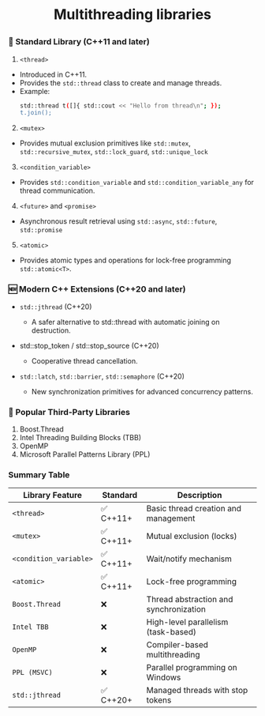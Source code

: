 <h1 style="text-align:center;">  Multithreading libraries </p>

### 🧩 Standard Library (C++11 and later)

1. `<thread>`

- Introduced in C++11.
- Provides the `std::thread` class to create and manage threads.
- Example:
  ```bash
  std::thread t([]{ std::cout << "Hello from thread\n"; });
  t.join();
  ```

2. `<mutex>`

- Provides mutual exclusion primitives like `std::mutex`, `std::recursive_mutex`, `std::lock_guard`, `std::unique_lock`

3. `<condition_variable>`

- Provides `std::condition_variable` and `std::condition_variable_any` for thread communication.

4. `<future>` and `<promise>`

- Asynchronous result retrieval using `std::async`, `std::future`, `std::promise`

5. `<atomic>`

- Provides atomic types and operations for lock-free programming `std::atomic<T>`.

### 🆕 Modern C++ Extensions (C++20 and later)

- `std::jthread` (C++20)
  - A safer alternative to std::thread with automatic joining on destruction.

- std::stop_token / std::stop_source (C++20)
  - Cooperative thread cancellation.

- `std::latch`, `std::barrier`, `std::semaphore` (C++20)
  - New synchronization primitives for advanced concurrency patterns.

### 🧰 Popular Third-Party Libraries

1. Boost.Thread
2. Intel Threading Building Blocks (TBB)
3. OpenMP
4. Microsoft Parallel Patterns Library (PPL)

### Summary Table

| Library Feature        | Standard  | Description                            |
| ---------------------- | --------- | -------------------------------------- |
| `<thread>`             | ✅ C++11+ | Basic thread creation and management   |
| `<mutex>`              | ✅ C++11+ | Mutual exclusion (locks)               |
| `<condition_variable>` | ✅ C++11+ | Wait/notify mechanism                  |
| `<atomic>`             | ✅ C++11+ | Lock-free programming                  |
| `Boost.Thread`         | ❌        | Thread abstraction and synchronization |
| `Intel TBB`            | ❌        | High-level parallelism (task-based)    |
| `OpenMP`               | ❌        | Compiler-based multithreading          |
| `PPL (MSVC)`           | ❌        | Parallel programming on Windows        |
| `std::jthread`         | ✅ C++20+ | Managed threads with stop tokens       |
